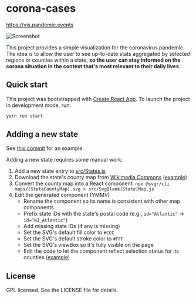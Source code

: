 # corona-cases

https://vis.pandemic.events

![Screenshot](https://vis.pandemic.events/screenshot.png)

This project provides a simple visualization for the coronavirus pandemic. The idea is to allow the user to see up-to-date stats aggregated by selected regions or counties within a state, **so the user can stay informed on the corona situation in the context that's most relevant to their daily lives**.

## Quick start

This project was bootstrapped with [Create React App](https://github.com/facebook/create-react-app). To launch the project in development mode, run:

```sh
yarn run start
```

## Adding a new state

See [this commit](https://github.com/owenchu/corona-cases/commit/3e9d1ce051d89bacb99a40a351e4f0b7729f4643) for an example.

Adding a new state requires some manual work:

1. Add a new state entry to [src/States.js](https://github.com/owenchu/corona-cases/blob/master/src/States.js)
2. Download the state's county map from [Wikimedia Commons](https://commons.wikimedia.org/) ([example](https://commons.wikimedia.org/wiki/File:Blank_California_Map.svg))
3. Convert the county map into a React component: `npx @svgr/cli maps/[StateCountyMap].svg > src/SvgBlank[State]Map.js`
4. Edit the generated component (YMMV)
    * Rename the component so its name is consistent with other map components
    * Prefix state IDs with the state's postal code (e.g., `id="Atlantic"` -> `id="NJ_Atlantic"`)
    * Add missing state IDs (if any is missing)
    * Set the SVG's default fill color to `#CCC`
    * Set the SVG's default stroke color to `#FFF`
    * Set the SVG's viewBox so it's fully visible on the page
    * Edit the code to let the component reflect selection status for its counties ([example](https://github.com/owenchu/corona-cases/commit/3e9d1ce051d89bacb99a40a351e4f0b7729f4643))

## License

GPL licensed. See the LICENSE file for details.
